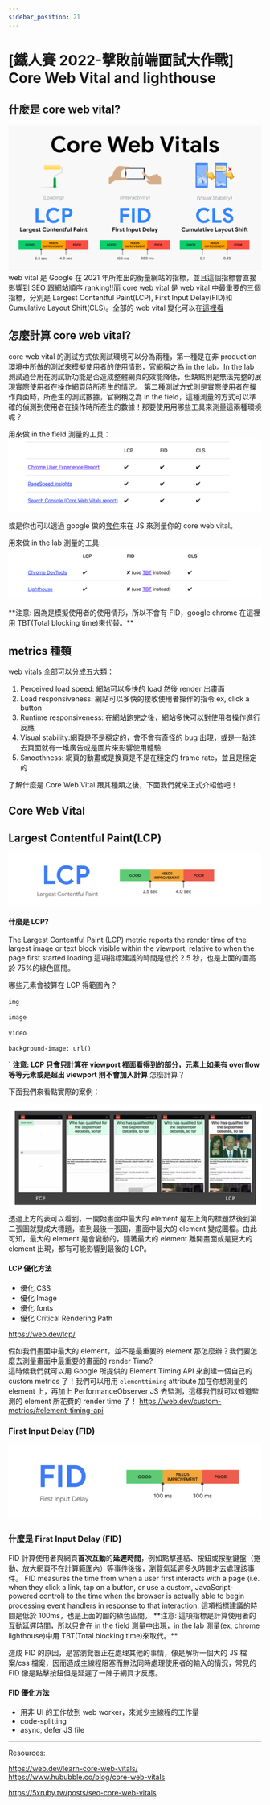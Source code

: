```yaml
---
sidebar_position: 21
---
```


# [鐵人賽 2022-擊敗前端面試大作戰] Core Web Vital and lighthouse

## 什麼是 core web vital?

![CWV](./Img/CWV.png)
web vital 是 Google 在 2021 年所推出的衡量網站的指標，並且這個指標會直接影響到 SEO 跟網站順序 ranking!!而 core web vital 是 web vital 中最重要的三個指標，分別是 Largest Contentful Paint(LCP), First Input Delay(FID)和 Cumulative Layout Shift(CLS)。全部的 web vital 變化可以在[這裡看](https://web.dev/metrics/)

## 怎麼計算 core web vital?

core web vital 的測試方式依測試環境可以分為兩種，第一種是在非 production 環境中所做的測試來模擬使用者的使用情形，官網稱之為 in the lab。In the lab 測試適合用在測試新功能是否造成整體網頁的效能降低，但缺點則是無法完整的展現實際使用者在操作網頁時所產生的情況。 第二種測試方式則是實際使用者在操作頁面時，所產生的測試數據，官網稱之為 in the field，這種測量的方式可以準確的偵測到使用者在操作時所產生的數據！那要使用用哪些工具來測量這兩種環境呢？

用來做 in the field 測量的工具：  
![fieldTool](./Img/fieldTool.png)

或是你也可以透過 google 做的[套件](https://github.com/GoogleChrome/web-vitals)來在 JS 來測量你的 core web vital。

用來做 in the lab 測量的工具:
![labTool](./Img/labTool.png)

\*\*注意: 因為是模擬使用者的使用情形，所以不會有 FID，google chrome 在這裡用 TBT(Total blocking time)來代替。\*\*

## metrics 種類

web vitals 全部可以分成五大類：

1. Perceived load speed: 網站可以多快的 load 然後 render 出畫面
2. Load responsiveness: 網站可以多快的接收使用者操作的指令 ex, click a button
3. Runtime responsiveness: 在網站跑完之後，網站多快可以對使用者操作進行反應
4. Visual stability:網頁是不是穩定的，會不會有奇怪的 bug 出現，或是一點進去頁面就有一堆廣告或是圖片來影響使用體驗
5. Smoothness: 網頁的動畫或是換頁是不是在穩定的 frame rate，並且是穩定的

了解什麼是 Core Web Vital 跟其種類之後，下面我們就來正式介紹他吧！

## Core Web Vital

## Largest Contentful Paint(LCP)

![LCP](./Img/LCP.png)

#### 什麼是 LCP?

The Largest Contentful Paint (LCP) metric reports the render time of the largest image or text block visible within the viewport, relative to when the page first started loading.這項指標建議的時間是低於 2.5 秒，也是上面的圖高於 75%的綠色區間。

哪些元素會被算在 LCP 得範圍內？

`img`

`image`

`video`

`background-image: url()`

`
**注意: LCP 只會只計算在 viewport 裡面看得到的部分，元素上如果有 overflow 等等元素或是超出 viewport 則不會加入計算**
怎麼計算？

下面我們來看點實際的案例：

![LCP_example]('./../Img/LCP_example.png)
透過上方的表可以看到，一開始畫面中最大的 element 是左上角的標題然後到第二張圖就變成大標題，直到最後一張圖，畫面中最大的 element 變成圖檔。由此可知，最大的 element 是會變動的，隨著最大的 element 離開畫面或是更大的 element 出現，都有可能影響到最後的 LCP。

#### LCP 優化方法

- 優化 CSS
- 優化 Image
- 優化 fonts
- 優化 Critical Rendering Path

https://web.dev/lcp/

假如我們畫面中最大的 element，並不是最重要的 element 那怎麼辦？我們要怎麼去測量畫面中最重要的畫面的 render Time?  
這時候我們就可以用 Google 所提供的 Element Timing API 來創建一個自己的 custom metrics 了！我們可以用用 `elementtiming` attribute 加在你想測量的 element 上，再加上 PerformanceObserver JS 去監測，這樣我們就可以知道監測的 element 所花費的 render time 了！
https://web.dev/custom-metrics/#element-timing-api

### First Input Delay (FID)

![FID_example]('./../Img/FID.png)

### 什麼是 First Input Delay (FID)

FID 計算使用者與網頁**首次互動**的**延遲時間**，例如點擊連結、按鈕或按壓鍵盤（捲動、放大網頁不在計算範圍內）等事件後後，瀏覽氣延遲多久時間才去處理該事件。
FID measures the time from when a user first interacts with a page (i.e. when they click a link, tap on a button, or use a custom, JavaScript-powered control) to the time when the browser is actually able to begin processing event handlers in response to that interaction.
這項指標建議的時間是低於 100ms，也是上面的圖的綠色區間。
\*\*注意: 這項指標是計算使用者的互動延遲時間，所以只會在 in the field 測量中出現，in the lab 測量(ex, chrome lighthouse)中用 TBT(Total blocking time)來取代。\*\*

造成 FID 的原因，是當瀏覽器正在處理其他的事情，像是解析一個大的 JS 檔案/css 檔案，因而造成主線程阻塞而無法同時處理使用者的輸入的情況，常見的 FID 像是點擊按鈕但是延遲了一陣子網頁才反應。

#### FID 優化方法

- 用非 UI 的工作放到 web worker，來減少主線程的工作量
- code-splitting
- async, defer JS file

---

Resources:

https://web.dev/learn-core-web-vitals/
https://www.hububble.co/blog/core-web-vitals

https://5xruby.tw/posts/seo-core-web-vitals
